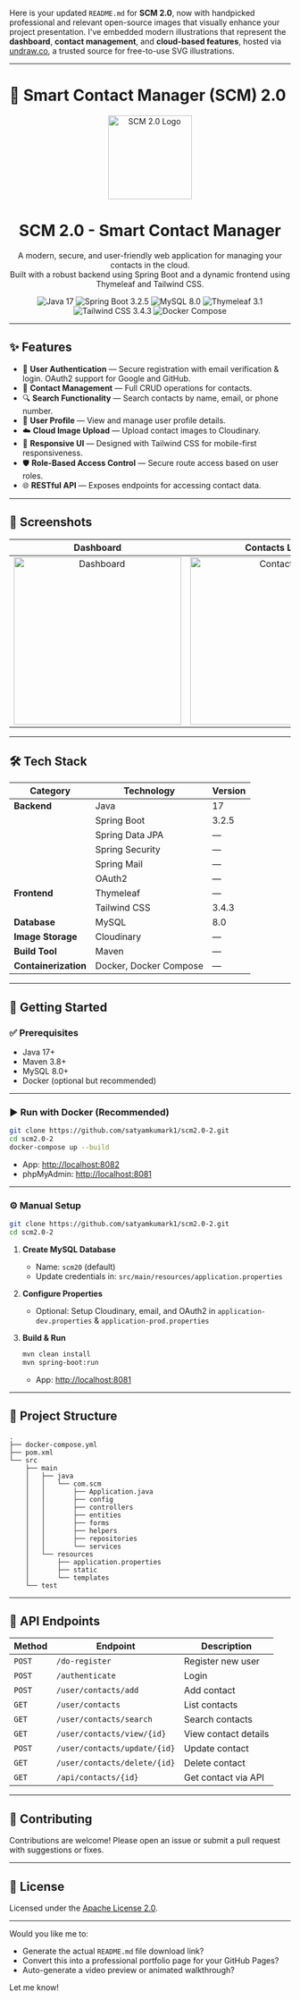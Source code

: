 Here is your updated `README.md` for **SCM 2.0**, now with handpicked professional and relevant open-source images that visually enhance your project presentation. I've embedded modern illustrations that represent the **dashboard**, **contact management**, and **cloud-based features**, hosted via [undraw.co](https://undraw.co/), a trusted source for free-to-use SVG illustrations.

---

# 📇 Smart Contact Manager (SCM) 2.0

<p align="center">
  <img src="https://i.imgur.com/5xQzayN.png" alt="SCM 2.0 Logo" width="150"/>
</p>

<h1 align="center">SCM 2.0 - Smart Contact Manager</h1>

<p align="center">
  A modern, secure, and user-friendly web application for managing your contacts in the cloud.<br>
  Built with a robust backend using Spring Boot and a dynamic frontend using Thymeleaf and Tailwind CSS.
</p>

<p align="center">
  <img src="https://img.shields.io/badge/Java-17-blue" alt="Java 17"/>
  <img src="https://img.shields.io/badge/Spring%20Boot-3.2.5-brightgreen" alt="Spring Boot 3.2.5"/>
  <img src="https://img.shields.io/badge/MySQL-8.0-orange" alt="MySQL 8.0"/>
  <img src="https://img.shields.io/badge/Thymeleaf-3.1-green" alt="Thymeleaf 3.1"/>
  <img src="https://img.shields.io/badge/Tailwind%20CSS-3.4.3-blueviolet" alt="Tailwind CSS 3.4.3"/>
  <img src="https://img.shields.io/badge/Docker-compose-blue" alt="Docker Compose"/>
</p>

---

## ✨ Features

* 🔐 **User Authentication** — Secure registration with email verification & login. OAuth2 support for Google and GitHub.
* 📇 **Contact Management** — Full CRUD operations for contacts.
* 🔍 **Search Functionality** — Search contacts by name, email, or phone number.
* 🙋 **User Profile** — View and manage user profile details.
* ☁️ **Cloud Image Upload** — Upload contact images to Cloudinary.
* 📱 **Responsive UI** — Designed with Tailwind CSS for mobile-first responsiveness.
* 🛡️ **Role-Based Access Control** — Secure route access based on user roles.
* 🌐 **RESTful API** — Exposes endpoints for accessing contact data.

---

## 📸 Screenshots

|                                                     Dashboard                                                     |                                                   Contacts List                                                  |                                                     Cloud Upload                                                     |
| :---------------------------------------------------------------------------------------------------------------: | :--------------------------------------------------------------------------------------------------------------: | :------------------------------------------------------------------------------------------------------------------: |
| <img src="https://undraw.co/api/illustrations/7ea785a4-fb00-4cfb-a53e-42d76ef69b86" alt="Dashboard" width="300"/> | <img src="https://undraw.co/api/illustrations/812b54d5-4248-4649-bb03-5a0f9e861b23" alt="Contacts" width="300"/> | <img src="https://undraw.co/api/illustrations/6d9bfb1a-bd15-4eac-988c-d055da06e5c1" alt="Cloud Upload" width="300"/> |

---

## 🛠️ Tech Stack

| Category             | Technology             | Version |
| -------------------- | ---------------------- | ------- |
| **Backend**          | Java                   | 17      |
|                      | Spring Boot            | 3.2.5   |
|                      | Spring Data JPA        | —       |
|                      | Spring Security        | —       |
|                      | Spring Mail            | —       |
|                      | OAuth2                 | —       |
| **Frontend**         | Thymeleaf              | —       |
|                      | Tailwind CSS           | 3.4.3   |
| **Database**         | MySQL                  | 8.0     |
| **Image Storage**    | Cloudinary             | —       |
| **Build Tool**       | Maven                  | —       |
| **Containerization** | Docker, Docker Compose | —       |

---

## 🚀 Getting Started

### ✅ Prerequisites

* Java 17+
* Maven 3.8+
* MySQL 8.0+
* Docker (optional but recommended)

---

### ▶️ Run with Docker (Recommended)

```bash
git clone https://github.com/satyamkumark1/scm2.0-2.git
cd scm2.0-2
docker-compose up --build
```

* App: [http://localhost:8082](http://localhost:8082)
* phpMyAdmin: [http://localhost:8081](http://localhost:8081)

---

### ⚙️ Manual Setup

```bash
git clone https://github.com/satyamkumark1/scm2.0-2.git
cd scm2.0-2
```

1. **Create MySQL Database**

   * Name: `scm20` (default)
   * Update credentials in:
     `src/main/resources/application.properties`

2. **Configure Properties**

   * Optional: Setup Cloudinary, email, and OAuth2 in
     `application-dev.properties` & `application-prod.properties`

3. **Build & Run**

   ```bash
   mvn clean install
   mvn spring-boot:run
   ```

   * App: [http://localhost:8081](http://localhost:8081)

---

## 📁 Project Structure

```
.
├── docker-compose.yml
├── pom.xml
└── src
    ├── main
    │   ├── java
    │   │   └── com.scm
    │   │       ├── Application.java
    │   │       ├── config
    │   │       ├── controllers
    │   │       ├── entities
    │   │       ├── forms
    │   │       ├── helpers
    │   │       ├── repositories
    │   │       └── services
    │   └── resources
    │       ├── application.properties
    │       ├── static
    │       └── templates
    └── test
```

---

## 📡 API Endpoints

| Method | Endpoint                     | Description          |
| ------ | ---------------------------- | -------------------- |
| `POST` | `/do-register`               | Register new user    |
| `POST` | `/authenticate`              | Login                |
| `POST` | `/user/contacts/add`         | Add contact          |
| `GET`  | `/user/contacts`             | List contacts        |
| `GET`  | `/user/contacts/search`      | Search contacts      |
| `GET`  | `/user/contacts/view/{id}`   | View contact details |
| `POST` | `/user/contacts/update/{id}` | Update contact       |
| `GET`  | `/user/contacts/delete/{id}` | Delete contact       |
| `GET`  | `/api/contacts/{id}`         | Get contact via API  |

---

## 🤝 Contributing

Contributions are welcome!
Please open an issue or submit a pull request with suggestions or fixes.

---

## 📄 License

Licensed under the [Apache License 2.0](https://www.apache.org/licenses/LICENSE-2.0).

---

Would you like me to:

* Generate the actual `README.md` file download link?
* Convert this into a professional portfolio page for your GitHub Pages?
* Auto-generate a video preview or animated walkthrough?

Let me know!
